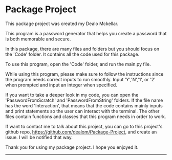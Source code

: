 Package Project
==============================

This package project was created my Dealo Mckellar.

This program is a password generator that helps you create a password that is both memorable and secure.

In this package, there are many files and folders but you should focus on the 'Code' folder. It contains all the code used for this package. 

To use this program, open the 'Code' folder, and run the main.py file.

While using this program, please make sure to follow the instructions since the program needs correct inputs to run smoothly. Input 'Y','N','1', or '2' when prompted and input an integer when specified.

If you want to take a deeper look in my code, you can open the 'PasswordFromScratch' and 'PasswordFromString' folders. If the file name has the word 'Interaction', that means that the code contains mainly inputs and print statements so the user can interact with the terminal. The other files contain functions and classes that this program needs in order to work.

If want to contact me to talk about this project, you can go to this project's github repo, https://github.com/dealom/Package-Project, and create an issue. I will be notified that way. 

Thank you for using my package project. I hope you enjoyed it.

--------


